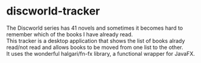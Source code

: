 # discworld-tracker

The Discworld series has 41 novels and sometimes it becomes hard to remember which of the books I have already read.  
This tracker is a desktop application that shows the list of books alrady read/not read and allows books to be moved from one list to the other.  
It uses the wonderful halgari/fn-fx library, a functional wrapper for JavaFX.

